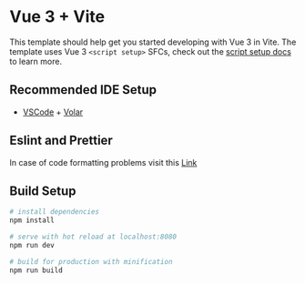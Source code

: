 # Vue 3 + Vite

This template should help get you started developing with Vue 3 in Vite. The template uses Vue 3 `<script setup>` SFCs, check out the [script setup docs](https://v3.vuejs.org/api/sfc-script-setup.html#sfc-script-setup) to learn more.

## Recommended IDE Setup

- [VSCode](https://code.visualstudio.com/) + [Volar](https://marketplace.visualstudio.com/items?itemName=johnsoncodehk.volar)

## Eslint and Prettier

In case of code formatting problems visit this [Link](https://vueschool.io/articles/vuejs-tutorials/eslint-and-prettier-with-vite-and-vue-js-3/)

## Build Setup

``` bash
# install dependencies
npm install

# serve with hot reload at localhost:8080
npm run dev

# build for production with minification
npm run build
```
